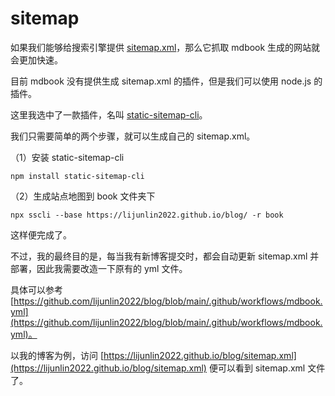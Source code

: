 # sitemap

如果我们能够给搜索引擎提供 [sitemap.xml](https://developers.google.com/search/docs/crawling-indexing/sitemaps/build-sitemap?hl=zh-cn)，那么它抓取 mdbook 生成的网站就会更加快速。

目前 mdbook 没有提供生成 sitemap.xml 的插件，但是我们可以使用 node.js 的插件。

这里我选中了一款插件，名叫 [static-sitemap-cli](https://github.com/zerodevx/static-sitemap-cli)。

我们只需要简单的两个步骤，就可以生成自己的 sitemap.xml。

（1）安装 static-sitemap-cli

```
npm install static-sitemap-cli
```

（2）生成站点地图到 book 文件夹下

```
npx sscli --base https://lijunlin2022.github.io/blog/ -r book
```

这样便完成了。

不过，我的最终目的是，每当我有新博客提交时，都会自动更新 sitemap.xml 并部署，因此我需要改造一下原有的 yml 文件。

具体可以参考 [https://github.com/lijunlin2022/blog/blob/main/.github/workflows/mdbook.yml](https://github.com/lijunlin2022/blog/blob/main/.github/workflows/mdbook.yml)。

以我的博客为例，访问 [https://lijunlin2022.github.io/blog/sitemap.xml](https://lijunlin2022.github.io/blog/sitemap.xml) 便可以看到 sitemap.xml 文件了。